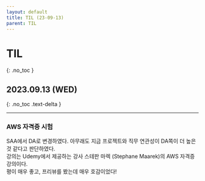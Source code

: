 ```yaml
---
layout: default
title: TIL (23-09-13)
parent: TIL
---
```


# TIL
{: .no_toc }

## 2023.09.13 (WED)
{: .no_toc .text-delta }

---

### AWS 자격증 시험  
SAA에서 DA로 변경하였다. 아무래도 지금 프로젝트와 직무 연관성이 DA쪽이 더 높은 것 같다고 판단하였다.  
강의는 Udemy에서 제공하는 강사 스테판 마렉 (Stephane Maarek)의 AWS 자격증 강의이다.  
평이 매우 좋고, 프리뷰를 봤는데 매우 호감이었다!
